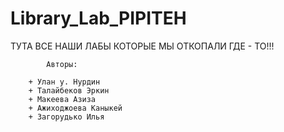 # Library_Lab_PIPITEH
ТУТА ВСЕ НАШИ ЛАБЫ КОТОРЫЕ МЫ ОТКОПАЛИ ГДЕ - ТО!!!
 
			Авторы:

 		+ Улан у. Нурдин
  		+ Талайбеков Эркин
  		+ Макеева Азиза
  		+ Ажиходжоева Каныкей
  		+ Загорудько Илья